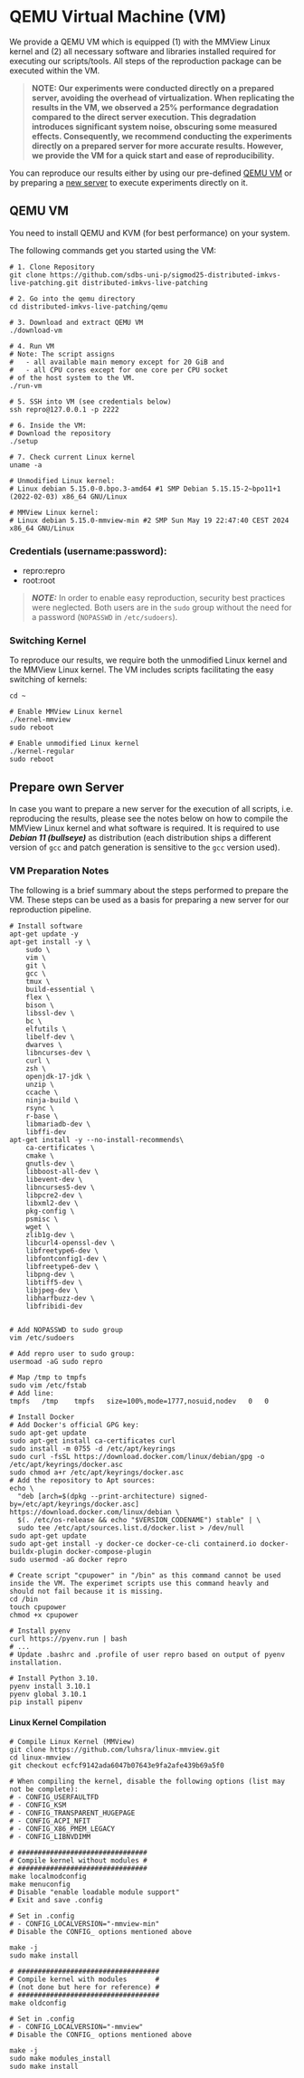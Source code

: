 # QEMU Virtual Machine (VM)

We provide a QEMU VM which is equipped (1) with the MMView Linux kernel and (2) all necessary software and libraries installed required for executing our scripts/tools. All steps of the reproduction package can be executed within the VM.

> **NOTE: Our experiments were conducted directly on a prepared server, avoiding the overhead of virtualization. When replicating the results in the VM, we observed a 25% performance degradation compared to the direct server execution. This degradation introduces significant system noise, obscuring some measured effects. Consequently, we recommend conducting the experiments directly on a prepared server for more accurate results. However, we provide the VM for a quick start and ease of reproducibility.**

You can reproduce our results either by using our pre-defined [QEMU VM](#qemu-vm) or by preparing a [new server](#prepare-own-server) to execute experiments directly on it.

## QEMU VM

You need to install QEMU and KVM (for best performance) on your system.

The following commands get you started using the VM:

```
# 1. Clone Repository
git clone https://github.com/sdbs-uni-p/sigmod25-distributed-imkvs-live-patching.git distributed-imkvs-live-patching

# 2. Go into the qemu directory
cd distributed-imkvs-live-patching/qemu

# 3. Download and extract QEMU VM
./download-vm

# 4. Run VM
# Note: The script assigns
#   - all available main memory except for 20 GiB and
#   - all CPU cores except for one core per CPU socket
# of the host system to the VM.
./run-vm

# 5. SSH into VM (see credentials below)
ssh repro@127.0.0.1 -p 2222

# 6. Inside the VM:
# Download the repository
./setup

# 7. Check current Linux kernel
uname -a

# Unmodified Linux kernel:
# Linux debian 5.15.0-0.bpo.3-amd64 #1 SMP Debian 5.15.15-2~bpo11+1 (2022-02-03) x86_64 GNU/Linux

# MMView Linux kernel:
# Linux debian 5.15.0-mmview-min #2 SMP Sun May 19 22:47:40 CEST 2024 x86_64 GNU/Linux
```

### Credentials (username:password):

- repro:repro
- root:root

> **_NOTE:_** In order to enable easy reproduction, security best practices were neglected. Both users are in the `sudo` group without the need for a password (`NOPASSWD` in `/etc/sudoers`).

### Switching Kernel

To reproduce our results, we require both the unmodified Linux kernel and the MMView Linux kernel. The VM includes scripts facilitating the easy switching of kernels:

```
cd ~

# Enable MMView Linux kernel
./kernel-mmview
sudo reboot

# Enable unmodified Linux kernel
./kernel-regular
sudo reboot
```

## Prepare own Server

In case you want to prepare a new server for the execution of all scripts, i.e. reproducing the results, please see the notes below on how to compile the MMView Linux kernel and what software is required. It is required to use ***Debian 11 (bullseye)*** as distribution (each distribution ships a different version of `gcc` and patch generation is sensitive to the `gcc` version used).

### VM Preparation Notes

The following is a brief summary about the steps performed to prepare the VM. These steps can be used as a basis for preparing a new server for our reproduction pipeline.

```
# Install software
apt-get update -y
apt-get install -y \
    sudo \
    vim \
    git \
    gcc \
    tmux \
    build-essential \
    flex \
    bison \
    libssl-dev \
    bc \
    elfutils \
    libelf-dev \
    dwarves \
    libncurses-dev \
    curl \
    zsh \
    openjdk-17-jdk \
    unzip \
    ccache \
    ninja-build \
    rsync \
    r-base \
    libmariadb-dev \
    libffi-dev
apt-get install -y --no-install-recommends\
    ca-certificates \
    cmake \
    gnutls-dev \
    libboost-all-dev \
    libevent-dev \
    libncurses5-dev \
    libpcre2-dev \
    libxml2-dev \
    pkg-config \
    psmisc \
    wget \
    zlib1g-dev \
    libcurl4-openssl-dev \
    libfreetype6-dev \
    libfontconfig1-dev \
    libfreetype6-dev \
    libpng-dev \
    libtiff5-dev \
    libjpeg-dev \
    libharfbuzz-dev \
    libfribidi-dev


# Add NOPASSWD to sudo group
vim /etc/sudoers

# Add repro user to sudo group:
usermoad -aG sudo repro

# Map /tmp to tmpfs
sudo vim /etc/fstab
# Add line:
tmpfs   /tmp    tmpfs   size=100%,mode=1777,nosuid,nodev   0   0

# Install Docker
# Add Docker's official GPG key:
sudo apt-get update
sudo apt-get install ca-certificates curl
sudo install -m 0755 -d /etc/apt/keyrings
sudo curl -fsSL https://download.docker.com/linux/debian/gpg -o /etc/apt/keyrings/docker.asc
sudo chmod a+r /etc/apt/keyrings/docker.asc
# Add the repository to Apt sources:
echo \
  "deb [arch=$(dpkg --print-architecture) signed-by=/etc/apt/keyrings/docker.asc] https://download.docker.com/linux/debian \
  $(. /etc/os-release && echo "$VERSION_CODENAME") stable" | \
  sudo tee /etc/apt/sources.list.d/docker.list > /dev/null
sudo apt-get update
sudo apt-get install -y docker-ce docker-ce-cli containerd.io docker-buildx-plugin docker-compose-plugin
sudo usermod -aG docker repro

# Create script "cpupower" in "/bin" as this command cannot be used inside the VM. The experimet scripts use this command heavly and should not fail because it is missing.
cd /bin
touch cpupower
chmod +x cpupower

# Install pyenv
curl https://pyenv.run | bash
# ...
# Update .bashrc and .profile of user repro based on output of pyenv installation.

# Install Python 3.10.
pyenv install 3.10.1
pyenv global 3.10.1
pip install pipenv
```

#### Linux Kernel Compilation

```
# Compile Linux Kernel (MMView)
git clone https://github.com/luhsra/linux-mmview.git
cd linux-mmview
git checkout ecfcf9142ada6047b07643e9fa2afe439b69a5f0

# When compiling the kernel, disable the following options (list may not be complete):
# - CONFIG_USERFAULTFD
# - CONFIG_KSM
# - CONFIG_TRANSPARENT_HUGEPAGE
# - CONFIG_ACPI_NFIT
# - CONFIG_X86_PMEM_LEGACY
# - CONFIG_LIBNVDIMM

# ################################
# Compile kernel without modules #
# ################################
make localmodconfig
make menuconfig
# Disable "enable loadable module support"
# Exit and save .config

# Set in .config
# - CONFIG_LOCALVERSION="-mmview-min"
# Disable the CONFIG_ options mentioned above

make -j
sudo make install

# ###################################
# Compile kernel with modules       #
# (not done but here for reference) #
# ###################################
make oldconfig

# Set in .config
# - CONFIG_LOCALVERSION="-mmview"
# Disable the CONFIG_ options mentioned above

make -j
sudo make modules_install
sudo make install
```
